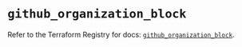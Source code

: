 # `github_organization_block`

Refer to the Terraform Registry for docs: [`github_organization_block`](https://registry.terraform.io/providers/integrations/github/6.3.1/docs/resources/organization_block).
